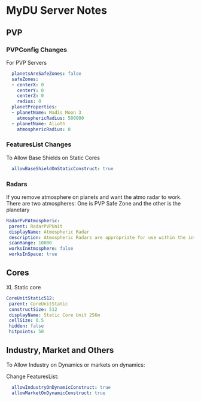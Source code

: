 # MyDU Server Notes

## PVP

### PVPConfig Changes

For PVP Servers

```yaml
  planetsAreSafeZones: false
  safeZones:
  - centerX: 0
    centerY: 0
    centerZ: 0
    radius: 0
  planetProperties:
  - planetName: Madis Moon 3
    atmosphericRadius: 500000
  - planetName: Alioth
    atmosphericRadius: 0
```

### FeaturesList Changes

To Allow Base Shields on Static Cores

```yaml
  allowBaseShieldOnStaticConstruct: true
```

### Radars

If you remove atmosphere on planets and want the atmo radar to work.
There are two atmospheres: One is PVP Safe Zone and the other is the planetary

```yaml
RadarPvPAtmospheric:
 parent: RadarPVPUnit
 displayName: Atmospheric Radar
 description: Atmospheric Radars are appropriate for use within the influence of planets.
 scanRange: 10000
 worksInAtmosphere: false
 worksInSpace: true
```

## Cores

XL Static core 

```yaml
CoreUnitStatic512:
 parent: CoreUnitStatic
 constructSize: 512
 displayName: Static Core Unit 256m
 cellSize: 0.5
 hidden: false
 hitpoints: 50
```

## Industry, Market and Others

To Allow Industry on Dynamics or markets on dynamics:

Change FeaturesList:

```yaml
  allowIndustryOnDynamicConstruct: true
  allowMarketOnDynamicConstruct: true
```
